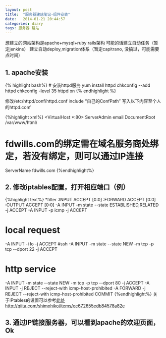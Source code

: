 ```yaml
---
layout: post
title:  "服务器建站笔记-组件安装"
date:   2014-01-21 20:44:57
categories: diary
tags: 服务器 建站
---
```

想建立的网站架构是apache+mysql+ruby rails架构
可能的话建立自动任务（暂定jenkins）
建立自动deploy,migration体系（暂定capitrano, 没搞过，可能需要点时间）

<h2>1. apache安装</h2>
{% highlight bash%}
# 安装httpd服务
yum install httpd
chkconfig --add httpd
chkconfig -level 35 httpd on
{% endhighlight %}

修改/etc/httpd/conf/httpd.conf
include “自己的ConfPath”
写入以下内容至个人的httpd.conf

{%highlight xml%}
<VirtualHost *:80>
ServerAdmin email
DocumentRoot /var/www/html/
# fdwills.com的绑定需在域名服务商处绑定，若没有绑定，则可以通过IP连接
ServerName fdwills.com
</VirtualHost>
{%endhighlight%}

<h2>2. 修改iptables配置，打开相应端口（例）</h2>

{%highlight text%}
*filter
:INPUT ACCEPT [0:0]
:FORWARD ACCEPT [0:0]
:OUTPUT ACCEPT [0:0]
-A INPUT -m state --state ESTABLISHED,RELATED -j ACCEPT
-A INPUT -p icmp -j ACCEPT
# local request
-A INPUT -i lo -j ACCEPT
#ssh
-A INPUT -m state --state NEW -m tcp -p tcp --dport 22 -j ACCEPT
# http service
-A INPUT -m state --state NEW -m tcp -p tcp --dport 80 -j ACCEPT
-A INPUT -j REJECT --reject-with icmp-host-prohibited
-A FORWARD -j REJECT --reject-with icmp-host-prohibited
COMMIT
{%endhighlight%}
关于IPtables的设置可以参考[此处][iptables]http://qiita.com/shimohiko/items/ec672655edb84578a82e

<h2>3. 通过IP链接服务器，可以看到apache的欢迎页面，Ok</h2>

[iptables]: http://qiita.com/shimohiko/items/ec672655edb84578a82e

